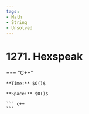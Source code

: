 ```yaml
---
tags:
- Math
- String
- Unsolved
---
```



# 1271. Hexspeak

=== "C++"

    **Time:** $O()$

    **Space:** $O()$

    ``` c++
    ```